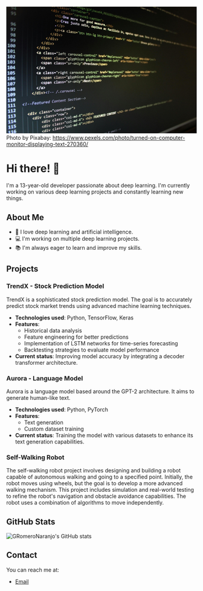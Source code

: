 ![Photo by Pixabay](pexels-pixabay-270360.jpg)
Photo by Pixabay: https://www.pexels.com/photo/turned-on-computer-monitor-displaying-text-270360/

# Hi there! 👋

I'm a 13-year-old developer passionate about deep learning. I'm currently working on various deep learning projects and constantly learning new things.

## About Me

- 🧠 I love deep learning and artificial intelligence.
- 💻 I'm working on multiple deep learning projects.
- 📚 I'm always eager to learn and improve my skills.

## Projects

### TrendX - Stock Prediction Model
TrendX is a sophisticated stock prediction model. The goal is to accurately predict stock market trends using advanced machine learning techniques. 
- **Technologies used**: Python, TensorFlow, Keras
- **Features**:
  - Historical data analysis
  - Feature engineering for better predictions
  - Implementation of LSTM networks for time-series forecasting
  - Backtesting strategies to evaluate model performance
- **Current status**: Improving model accuracy by integrating a decoder transformer architecture.

### Aurora - Language Model
Aurora is a language model based around the GPT-2 architecture. It aims to generate human-like text.
- **Technologies used**: Python, PyTorch
- **Features**:
  - Text generation
  - Custom dataset training
- **Current status**: Training the model with various datasets to enhance its text generation capabilities.

### Self-Walking Robot
The self-walking robot project involves designing and building a robot capable of autonomous walking and going to a specified point. Initially, the robot moves using wheels, but the goal is to develop a more advanced walking mechanism. This project includes simulation and real-world testing to refine the robot's navigation and obstacle avoidance capabilities. The robot uses a combination of algorithms to move independently.

## GitHub Stats

![GRomeroNaranjo's GitHub stats](https://github-readme-stats.vercel.app/api?username=GRomeroNaranjo&show_icons=true&theme=radical)

## Contact

You can reach me at:
- [Email](guillemrn9@gmail.com)
